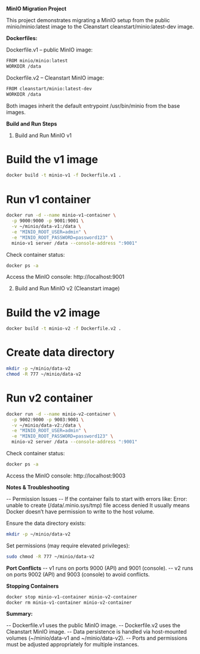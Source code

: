 **MinIO Migration Project**

This project demonstrates migrating a MinIO setup from the public minio/minio:latest image to the Cleanstart cleanstart/minio:latest-dev image.

**Dockerfiles:**

Dockerfile.v1 – public MinIO image:

```bash
FROM minio/minio:latest
WORKDIR /data
```

Dockerfile.v2 – Cleanstart MinIO image:

```bash
FROM cleanstart/minio:latest-dev
WORKDIR /data
```

Both images inherit the default entrypoint /usr/bin/minio from the base images.


**Build and Run Steps**

1. Build and Run MinIO v1

# Build the v1 image
```bash
docker build -t minio-v1 -f Dockerfile.v1 .
```

# Run v1 container
```bash
docker run -d --name minio-v1-container \
  -p 9000:9000 -p 9001:9001 \
  -v ~/minio/data-v1:/data \
  -e "MINIO_ROOT_USER=admin" \
  -e "MINIO_ROOT_PASSWORD=password123" \
  minio-v1 server /data --console-address ":9001"
```

Check container status:

```bash
docker ps -a
```

Access the MinIO console: http://localhost:9001

2. Build and Run MinIO v2 (Cleanstart image)

# Build the v2 image
```bash
docker build -t minio-v2 -f Dockerfile.v2 .
```

# Create data directory
```bash
mkdir -p ~/minio/data-v2
chmod -R 777 ~/minio/data-v2
```

# Run v2 container
```bash
docker run -d --name minio-v2-container \
  -p 9002:9000 -p 9003:9001 \
  -v ~/minio/data-v2:/data \
  -e "MINIO_ROOT_USER=admin" \
  -e "MINIO_ROOT_PASSWORD=password123" \
  minio-v2 server /data --console-address ":9001"
```

Check container status:

```bash
docker ps -a
```

Access the MinIO console: http://localhost:9003

**Notes & Troubleshooting**

-- Permission Issues
-- If the container fails to start with errors like:
Error: unable to create (/data/.minio.sys/tmp) file access denied
It usually means Docker doesn’t have permission to write to the host volume.

Ensure the data directory exists:
```bash
mkdir -p ~/minio/data-v2
```

Set permissions (may require elevated privileges):
```bash
sudo chmod -R 777 ~/minio/data-v2
```

**Port Conflicts**
-- v1 runs on ports 9000 (API) and 9001 (console).
-- v2 runs on ports 9002 (API) and 9003 (console) to avoid conflicts.

**Stopping Containers**
```bash
docker stop minio-v1-container minio-v2-container
docker rm minio-v1-container minio-v2-container
```

**Summary:**

-- Dockerfile.v1 uses the public MinIO image.
-- Dockerfile.v2 uses the Cleanstart MinIO image.
-- Data persistence is handled via host-mounted volumes (~/minio/data-v1 and ~/minio/data-v2).
-- Ports and permissions must be adjusted appropriately for multiple instances.